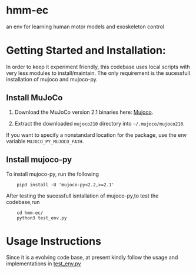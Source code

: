 # hmm-ec
an env for learning human motor models and exoskeleton control

# Getting Started and Installation:

In order to keep it experiment friendly, this codebase uses local scripts with very less modules to install/maintain. The only requirement is the sucessfull installation of mujoco and mujoco-py.

## Install MuJoCo

1. Download the MuJoCo version 2.1 binaries here: [Mujoco](https://mujoco.org/download).

2. Extract the downloaded `mujoco210` directory into `~/.mujoco/mujoco210`.

If you want to specify a nonstandard location for the package, use the env variable `MUJOCO_PY_MUJOCO_PATH`.

## Install mujoco-py

To install mujoco-py, run the following

        pip3 install -U 'mujoco-py<2.2,>=2.1'


After testing the sucessfull isntallation of mujoco-py,to test the codebase,run

        cd hmm-ec/
        python3 test_env.py

# Usage Instructions

Since it is a evolving code base, at present kindly follow the usage and implementations in [test_env.py](./test_env.py)

